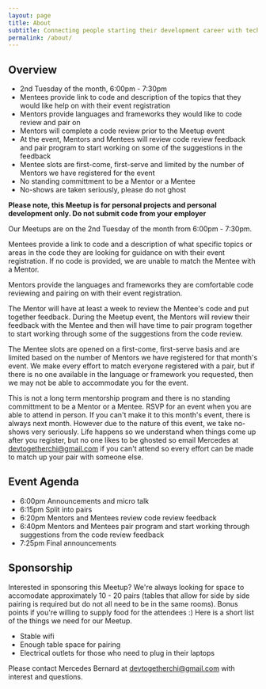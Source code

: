 ```yaml
---
layout: page
title: About
subtitle: Connecting people starting their development career with technical mentors through low-commitment, high-value, human interactions
permalink: /about/
---
```


## Overview
- 2nd Tuesday of the month, 6:00pm - 7:30pm
- Mentees provide link to code and description of the topics that they would like help on with their event registration
- Mentors provide languages and frameworks they would like to code review and pair on
- Mentors will complete a code review prior to the Meetup event
- At the event, Mentors and Mentees will review code review feedback and pair program to start working on some of the suggestions in the feedback
- Mentee slots are first-come, first-serve and limited by the number of Mentors we have registered for the event
- No standing committment to be a Mentor or a Mentee
- No-shows are taken seriously, please do not ghost

**Please note, this Meetup is for personal projects and personal development only. Do not submit code from your employer**

Our Meetups are on the 2nd Tuesday of the month from 6:00pm - 7:30pm.

Mentees provide a link to code and a description of what specific topics or areas in the code they are looking for guidance on with their event registration. If no code is provided, we are unable to match the Mentee with a Mentor. 

Mentors provide the languages and frameworks they are comfortable code reviewing and pairing on with their event registration.

The Mentor will have at least a week to review the Mentee's code and put together feedback. During the Meetup event, the Mentors will review their feedback with the Mentee and then will have time to pair program together to start working through some of the suggestions from the code review. 

The Mentee slots are opened on a first-come, first-serve basis and are limited based on the number of Mentors we have registered for that month's event. We make every effort to match everyone registered with a pair, but if there is no one available in the language or framework you requested, then we may not be able to accommodate you for the event.

This is not a long term mentorship program and there is no standing committment to be a Mentor or a Mentee. RSVP for an event when you are able to attend in person. If you can't make it to this month's event, there is always next month. However due to the nature of this event, we take no-shows very seriously. Life happens so we understand when things come up after you register, but no one likes to be ghosted so email Mercedes at <devtogetherchi@gmail.com> if you can't attend so every effort can be made to match up your pair with someone else.


## Event Agenda
- 6:00pm Announcements and micro talk
- 6:15pm Split into pairs
- 6:20pm Mentors and Mentees review code review feedback
- 6:40pm Mentors and Mentees pair program and start working through suggestions from the code review feedback
- 7:25pm Final announcements

## Sponsorship
Interested in sponsoring this Meetup? We're always looking for space to accomodate approximately 10 - 20 pairs (tables that allow for side by side pairing is required but do not all need to be in the same rooms). Bonus points if you're willing to supply food for the attendees :) Here is a short list of the things we need for our Meetup.
- Stable wifi
- Enough table space for pairing
- Electrical outlets for those who need to plug in their laptops

Please contact Mercedes Bernard at <devtogetherchi@gmail.com> with interest and questions.
